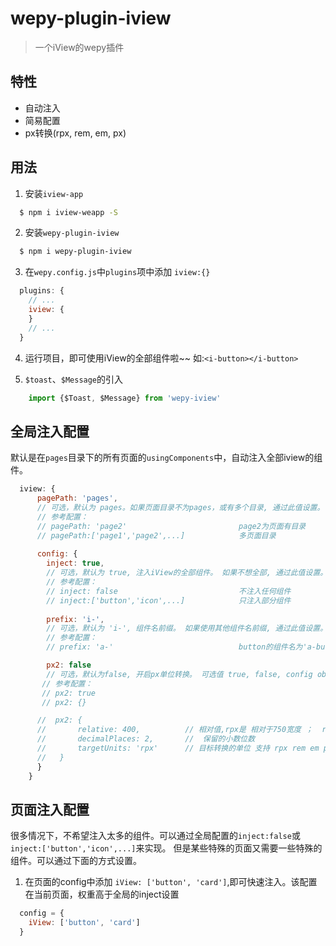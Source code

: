 # wepy-plugin-iview
> 一个iView的wepy插件

## 特性
* 自动注入
* 简易配置
* px转换(rpx, rem, em, px)

## 用法
1. 安装`iview-app`
```bash
  $ npm i iview-weapp -S
```
2. 安装`wepy-plugin-iview`
```bash
  $ npm i wepy-plugin-iview
```
3. 在`wepy.config.js`中`plugins`项中添加 `iview:{}`
```javascript
  plugins: {
    // ...
    iview: {
    }
    // ...
  }
```
4. 运行项目，即可使用iView的全部组件啦~~   如:`<i-button></i-button>`

5. `$toast`、`$Message`的引入
```javascript
    import {$Toast, $Message} from 'wepy-iview'
```

## 全局注入配置

默认是在`pages`目录下的所有页面的`usingComponents`中，自动注入全部iview的组件。
```javascript
  iview: {
      pagePath: 'pages',
      // 可选，默认为 pages。如果页面目录不为pages，或有多个目录, 通过此值设置。
      // 参考配置：
      // pagePath: 'page2'                         page2为页面有目录
      // pagePath:['page1','page2',...]            多页面目录
         
      config: {
        inject: true,
        // 可选，默认为 true, 注入iView的全部组件。 如果不想全部, 通过此值设置。
        // 参考配置：
        // inject: false                           不注入任何组件 
        // inject:['button','icon',...]            只注入部分组件
                
        prefix: 'i-',
        // 可选，默认为 'i-', 组件名前缀。 如果使用其他组件名前缀, 通过此值设置。
        // 参考配置：
        // prefix: 'a-'                            button的组件名为'a-button'

        px2: false  
        // 可选，默认为false, 开启px单位转换。 可选值 true, false, config object {...}
       // 参考配置：
       // px2: true
       // px2: {}

      //  px2: {
      //       relative: 400,          // 相对值,rpx是 相对于750宽度 ；  rem，em 是相对的 font-size
      //       decimalPlaces: 2,       //  保留的小数位数
      //       targetUnits: 'rpx'      // 目标转换的单位 支持 rpx rem em px
      //   }
      }
    }
```

## 页面注入配置

很多情况下，不希望注入太多的组件。可以通过全局配置的`inject:false`或`inject:['button','icon',...]`来实现。
但是某些特殊的页面又需要一些特殊的组件。可以通过下面的方式设置。

1. 在页面的config中添加 `iView: ['button', 'card']`,即可快速注入。该配置在当前页面，权重高于全局的inject设置
```javascript
  config = {
    iView: ['button', 'card']
  }

```
